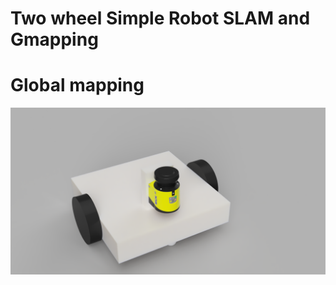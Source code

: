 # Two wheel Simple Robot SLAM and Gmapping


# Global mapping
![Robot view](/sick_robot_description/robot_view.png)